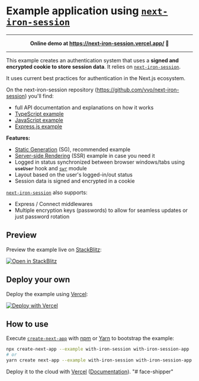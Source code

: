 # Example application using [`next-iron-session`](https://github.com/vvo/next-iron-session)

---

<p align="center"><b>Online demo at <a href="https://next-iron-session.vercel.app/">https://next-iron-session.vercel.app/</a> 👀</b></p>

---

This example creates an authentication system that uses a **signed and encrypted cookie to store session data**. It relies on [`next-iron-session`](https://github.com/vvo/next-iron-session).

It uses current best practices for authentication in the Next.js ecosystem.

On the next-iron-session repository (https://github.com/vvo/next-iron-session) you'll find:

- full API documentation and explanations on how it works
- [TypeScript example](https://github.com/vvo/next-iron-session/tree/master/examples/next-typescript)
- [JavaScript example](https://github.com/vvo/next-iron-session/tree/master/examples/next.js)
- [Express.js example](https://github.com/vvo/next-iron-session/tree/master/examples/express)

**Features:**

- [Static Generation](https://nextjs.org/docs/basic-features/pages#static-generation-recommended) (SG), recommended example
- [Server-side Rendering](https://nextjs.org/docs/basic-features/pages#server-side-rendering) (SSR) example in case you need it
- Logged in status synchronized between browser windows/tabs using **`useUser`** hook and [`swr`](https://swr.vercel.app/) module
- Layout based on the user's logged-in/out status
- Session data is signed and encrypted in a cookie

[`next-iron-session`](https://github.com/vvo/next-iron-session) also supports:

- Express / Connect middlewares
- Multiple encryption keys (passwords) to allow for seamless updates or just password rotation

## Preview

Preview the example live on [StackBlitz](http://stackblitz.com/):

[![Open in StackBlitz](https://developer.stackblitz.com/img/open_in_stackblitz.svg)](https://stackblitz.com/github/vercel/next.js/tree/canary/examples/with-iron-session)

## Deploy your own

Deploy the example using [Vercel](https://vercel.com?utm_source=github&utm_medium=readme&utm_campaign=next-example):

[![Deploy with Vercel](https://vercel.com/button)](https://vercel.com/new/git/external?repository-url=https://github.com/vercel/next.js/tree/canary/examples/with-iron-session&project-name=with-iron-session&repository-name=with-iron-session)

## How to use

Execute [`create-next-app`](https://github.com/vercel/next.js/tree/canary/packages/create-next-app) with [npm](https://docs.npmjs.com/cli/init) or [Yarn](https://yarnpkg.com/lang/en/docs/cli/create/) to bootstrap the example:

```bash
npx create-next-app --example with-iron-session with-iron-session-app
# or
yarn create next-app --example with-iron-session with-iron-session-app
```

Deploy it to the cloud with [Vercel](https://vercel.com/new?utm_source=github&utm_medium=readme&utm_campaign=next-example) ([Documentation](https://nextjs.org/docs/deployment)).
"# face-shipper" 
